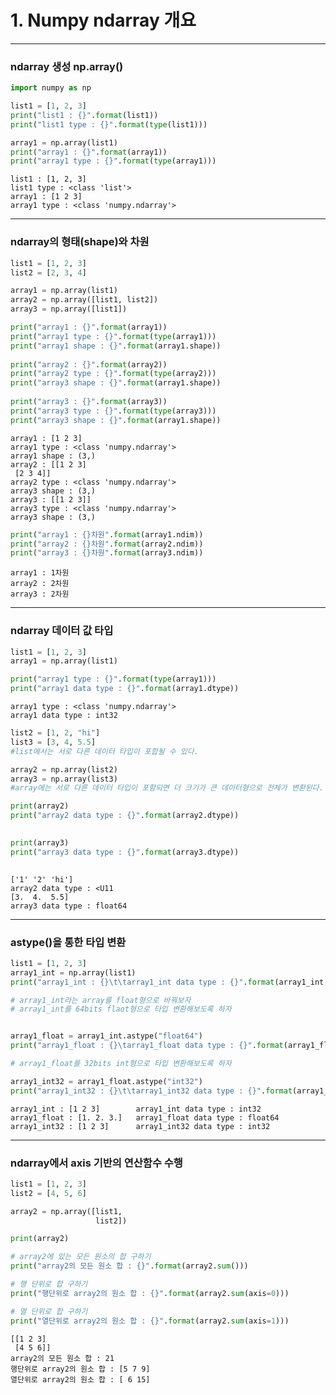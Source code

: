 # 1. Numpy ndarray 개요

***

### ndarray 생성 np.array()


```python
import numpy as np
```


```python
list1 = [1, 2, 3]
print("list1 : {}".format(list1))
print("list1 type : {}".format(type(list1)))

array1 = np.array(list1)
print("array1 : {}".format(array1))
print("array1 type : {}".format(type(array1)))
```

    list1 : [1, 2, 3]
    list1 type : <class 'list'>
    array1 : [1 2 3]
    array1 type : <class 'numpy.ndarray'>
    

___

### ndarray의 형태(shape)와 차원


```python
list1 = [1, 2, 3]
list2 = [2, 3, 4]

array1 = np.array(list1)
array2 = np.array([list1, list2])
array3 = np.array([list1])

print("array1 : {}".format(array1))
print("array1 type : {}".format(type(array1)))
print("array1 shape : {}".format(array1.shape))
      
print("array2 : {}".format(array2))
print("array2 type : {}".format(type(array2)))
print("array3 shape : {}".format(array1.shape))
      
print("array3 : {}".format(array3))
print("array3 type : {}".format(type(array3)))
print("array3 shape : {}".format(array1.shape))


```

    array1 : [1 2 3]
    array1 type : <class 'numpy.ndarray'>
    array1 shape : (3,)
    array2 : [[1 2 3]
     [2 3 4]]
    array2 type : <class 'numpy.ndarray'>
    array3 shape : (3,)
    array3 : [[1 2 3]]
    array3 type : <class 'numpy.ndarray'>
    array3 shape : (3,)
    


```python
print("array1 : {}차원".format(array1.ndim))
print("array2 : {}차원".format(array2.ndim))
print("array3 : {}차원".format(array3.ndim))
```

    array1 : 1차원
    array2 : 2차원
    array3 : 2차원
    

___

### ndarray 데이터 값 타입


```python
list1 = [1, 2, 3]
array1 = np.array(list1)

print("array1 type : {}".format(type(array1)))
print("array1 data type : {}".format(array1.dtype))

```

    array1 type : <class 'numpy.ndarray'>
    array1 data type : int32
    


```python
list2 = [1, 2, "hi"]
list3 = [3, 4, 5.5]
#list에서는 서로 다른 데이터 타입이 포합될 수 있다.

array2 = np.array(list2)
array3 = np.array(list3)
#array에는 서로 다른 데이터 타입이 포함되면 더 크기가 큰 데이터형으로 전체가 변환된다.

print(array2)
print("array2 data type : {}".format(array2.dtype))

      
print(array3)
print("array3 data type : {}".format(array3.dtype))
      
```

    ['1' '2' 'hi']
    array2 data type : <U11
    [3.  4.  5.5]
    array3 data type : float64
    

---

### astype()을 통한 타입 변환


```python
list1 = [1, 2, 3]
array1_int = np.array(list1)
print("array1_int : {}\t\tarray1_int data type : {}".format(array1_int, array1_int.dtype))

# array1_int라는 array를 float형으로 바꿔보자
# array1_int를 64bits flaot형으로 타입 변환해보도록 하자


array1_float = array1_int.astype("float64")
print("array1_float : {}\tarray1_float data type : {}".format(array1_float, array1_float.dtype))

# array1_float를 32bits int형으로 타입 변환해보도록 하자

array1_int32 = array1_float.astype("int32")
print("array1_int32 : {}\t\tarray1_int32 data type : {}".format(array1_int32, array1_int32.dtype))
```

    array1_int : [1 2 3]		array1_int data type : int32
    array1_float : [1. 2. 3.]	array1_float data type : float64
    array1_int32 : [1 2 3]		array1_int32 data type : int32
    

___

### ndarray에서 axis 기반의 연산함수 수행


```python
list1 = [1, 2, 3]
list2 = [4, 5, 6]

array2 = np.array([list1, 
                   list2])

print(array2)

# array2에 있는 모든 원소의 합 구하기
print("array2의 모든 원소 합 : {}".format(array2.sum()))

# 행 단위로 합 구하기
print("행단위로 array2의 원소 합 : {}".format(array2.sum(axis=0)))

# 열 단위로 합 구하기
print("열단위로 array2의 원소 합 : {}".format(array2.sum(axis=1)))


```

    [[1 2 3]
     [4 5 6]]
    array2의 모든 원소 합 : 21
    행단위로 array2의 원소 합 : [5 7 9]
    열단위로 array2의 원소 합 : [ 6 15]
    


```python

```
